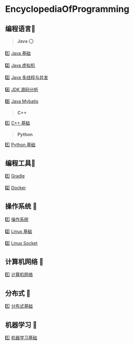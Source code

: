 # EncyclopediaOfProgramming

## 编程语言:dango:

> **Java** :o:

:one: [Java 基础](ProgrammingNotes/JavaBasic.md)

:two: [Java 虚拟机](ProgrammingNotes/JavaVirtualMachine.md)

:three: [Java 多线程与并发](ProgrammingNotes/JavaMultithreadingAndConcurrency.md)

:four: [JDK 源码分析](ProgrammingNotes/JDKSourceCodeAnalysis.md)

:nine: [Java Mybatis](ProgrammingNotes/JavaMybatis.md)

> **C++**

:one: [C++ 基础](ProgrammingNotes/CppBasics.md)

> **Python**

:one: [Python 基础](https://github.com/jerehao/EncyclopediaOfProgramming/blob/master/ProgrammingLanguage/Python%20%E5%9F%BA%E7%A1%80.md)

## 编程工具🍡

1️⃣ [Gradle](ProgrammingNotes/Gradle.md)

2️⃣ [Docker](ProgrammingNotes/Docker.md)

## 操作系统 :dango:

:one: [操作系统](ProgrammingNotes/OperatingSystem.md)

:two: [Linux 基础](ProgrammingNotes/LinuxBasics.md)

:three: [Linux Socket](ProgrammingNotes/LinuxSocket.md)

## 计算机网络 🍡

:one: [计算机网络](ProgrammingNotes/NetworkOfComputer.md)

## 分布式 :dango:

:one: [分布式基础](ProgrammingNotes/DistributedSystem.md)

## 机器学习 :dango:

:one: [机器学习基础](MachineLearning/MachineLearningBasics.md)

